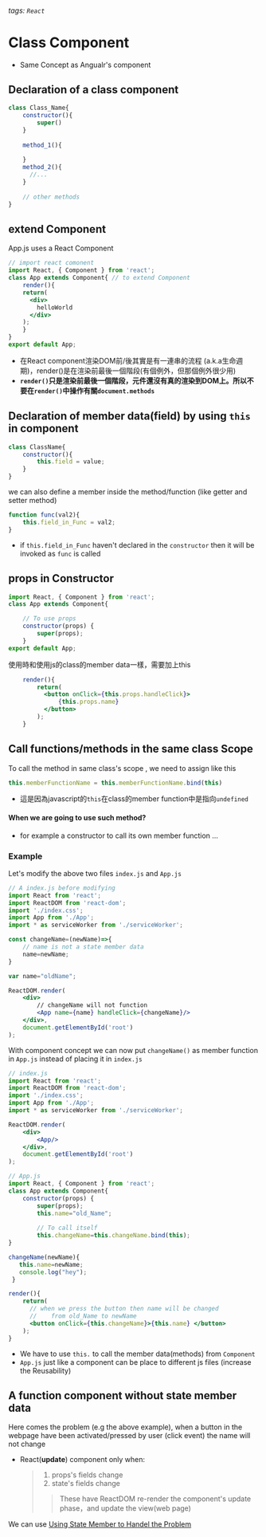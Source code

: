 ###### tags: `React`
# Class Component

- Same Concept as Angualr's component

## Declaration of a class component
```jsx
class Class_Name{
    constructor(){
        super() 
    }
    
    method_1(){
     
    }
    method_2(){
      //...
    }
    
    // other methods 
}
```


## extend Component 

App.js uses a React Component
```jsx
// import react comonent
import React, { Component } from 'react'; 
class App extends Component{ // to extend Component
    render(){
    return(
      <div>
        helloWorld
      </div>
    );
    }
}
export default App;
```
- 在React component渲染DOM前/後其實是有一連串的流程 (a.k.a生命週期)，render()是在渲染前最後一個階段(有個例外，但那個例外很少用)
- **`render()`只是渲染前最後一個階段，元件還沒有真的渲染到DOM上。所以不要在`render()`中操作有關`document.methods`**

## Declaration of member data(field) by using `this` in component
```jsx
class ClassName{
    constructor(){
        this.field = value;
    }
}
```

we can also define a member inside the method/function (like getter and setter method)
```jsx
function func(val2){
    this.field_in_Func = val2;
}
```
- if `this.field_in_Func` haven't declared in the `constructor` then it will be invoked as `func` is called


## props in Constructor

```jsx
import React, { Component } from 'react';
class App extends Component{

    // To use props
    constructor(props) {
        super(props);
    }
export default App;
```

使用時和使用js的class的member data一樣，需要加上this
```jsx 
    render(){
        return(
          <button onClick={this.props.handleClick}>
              {this.props.name}
          </button>
        );
    }
```



## Call functions/methods in the same class Scope

To call the method in same class's scope , we need to assign like this 
```jsx
this.memberFunctionName = this.memberFunctionName.bind(this)
```
- 這是因為javascript的`this`在class的member function中是指向`undefined`


#### When we are going to use such method?
- for example a constructor to call its own member function ...


### Example 

Let's modify the above two files `index.js` and `App.js` 
 
```jsx
// A index.js before modifying
import React from 'react';
import ReactDOM from 'react-dom';
import './index.css';
import App from './App';
import * as serviceWorker from './serviceWorker';

const changeName=(newName)=>{ 
    // name is not a state member data
    name=newName;
}

var name="oldName";

ReactDOM.render(
    <div>
        // changeName will not function 
        <App name={name} handleClick={changeName}/>
    </div>,
    document.getElementById('root')
);
```


With component concept we can now put `changeName()` as member function in `App.js` instead of placing it in `index.js`
```jsx
// index.js
import React from 'react';
import ReactDOM from 'react-dom';
import './index.css';
import App from './App';
import * as serviceWorker from './serviceWorker';

ReactDOM.render(
    <div>
        <App/>
    </div>,
    document.getElementById('root')
);
```

```jsx
// App.js
import React, { Component } from 'react';
class App extends Component{
    constructor(props) { 
        super(props);
        this.name="old_Name";
        
        // To call itself
        this.changeName=this.changeName.bind(this); 
}

changeName(newName){
   this.name=newName;
   console.log("hey");
 }

render(){
    return(
      // when we press the button then name will be changed
      //    from old_Name to newName
      <button onClick={this.changeName}>{this.name} </button>
    );
}
```
- We have to use `this.` to call the member data(methods) from `Component`
- `App.js` just like a component can be place to different js files (increase the Reusability)

## A function component without state member data 

Here comes the problem (e.g the above example), when a button in the webpage have been activated/pressed by user (click event) the name will not change

- React(**update**) component only when:
    > 1. props's fields change
    > 2. state's fields change
    >>  These have ReactDOM re-render the component's update phase，and update the view(web page)

We can use [Using State Member to Handel the Problem](https://hackmd.io/cbqcgJS8TLupSn13aslpvw)

